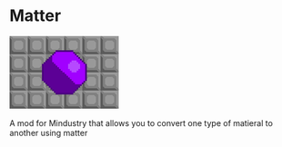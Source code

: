 # Matter
![logo](icon.png)

A mod for Mindustry that allows you to convert one type of matieral to another using matter